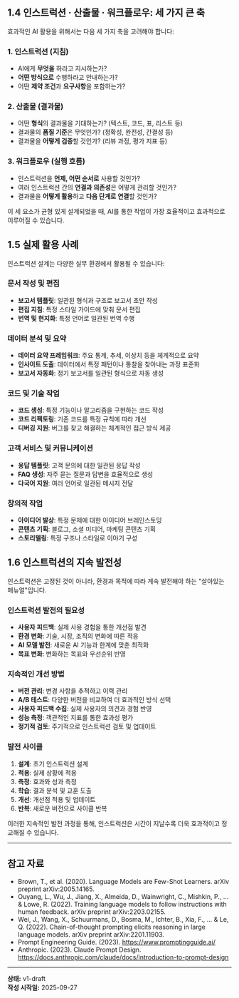 ## 1.4 인스트럭션 · 산출물 · 워크플로우: 세 가지 큰 축

효과적인 AI 활용을 위해서는 다음 세 가지 축을 고려해야 합니다:

### 1. 인스트럭션 (지침)
- AI에게 **무엇을** 하라고 지시하는가?
- **어떤 방식으로** 수행하라고 안내하는가?
- 어떤 **제약 조건**과 **요구사항**을 포함하는가?

### 2. 산출물 (결과물)
- 어떤 **형식**의 결과물을 기대하는가? (텍스트, 코드, 표, 리스트 등)
- 결과물의 **품질 기준**은 무엇인가? (정확성, 완전성, 간결성 등)
- 결과물을 **어떻게 검증**할 것인가? (리뷰 과정, 평가 지표 등)

### 3. 워크플로우 (실행 흐름)
- 인스트럭션을 **언제, 어떤 순서로** 사용할 것인가?
- 여러 인스트럭션 간의 **연결과 의존성**은 어떻게 관리할 것인가?
- 결과물을 **어떻게 활용**하고 **다음 단계로 연결**할 것인가?

이 세 요소가 균형 있게 설계되었을 때, AI를 통한 작업이 가장 효율적이고 효과적으로 이루어질 수 있습니다.

## 1.5 실제 활용 사례

인스트럭션 설계는 다양한 실무 환경에서 활용될 수 있습니다:

### 문서 작성 및 편집
- **보고서 템플릿**: 일관된 형식과 구조로 보고서 초안 작성
- **편집 지침**: 특정 스타일 가이드에 맞춰 문서 편집
- **번역 및 현지화**: 특정 언어로 일관된 번역 수행

### 데이터 분석 및 요약
- **데이터 요약 프레임워크**: 주요 통계, 추세, 이상치 등을 체계적으로 요약
- **인사이트 도출**: 데이터에서 특정 패턴이나 통찰을 찾아내는 과정 표준화
- **보고서 자동화**: 정기 보고서를 일관된 형식으로 자동 생성

### 코드 및 기술 작업
- **코드 생성**: 특정 기능이나 알고리즘을 구현하는 코드 작성
- **코드 리팩토링**: 기존 코드를 특정 규칙에 따라 개선
- **디버깅 지원**: 버그를 찾고 해결하는 체계적인 접근 방식 제공

### 고객 서비스 및 커뮤니케이션
- **응답 템플릿**: 고객 문의에 대한 일관된 응답 작성
- **FAQ 생성**: 자주 묻는 질문과 답변을 효율적으로 생성
- **다국어 지원**: 여러 언어로 일관된 메시지 전달

### 창의적 작업
- **아이디어 발상**: 특정 문제에 대한 아이디어 브레인스토밍
- **콘텐츠 기획**: 블로그, 소셜 미디어, 마케팅 콘텐츠 기획
- **스토리텔링**: 특정 구조나 스타일로 이야기 구성

## 1.6 인스트럭션의 지속 발전성

인스트럭션은 고정된 것이 아니라, 환경과 목적에 따라 계속 발전해야 하는 "살아있는 매뉴얼"입니다.

### 인스트럭션 발전의 필요성
- **사용자 피드백**: 실제 사용 경험을 통한 개선점 발견
- **환경 변화**: 기술, 시장, 조직의 변화에 따른 적응
- **AI 모델 발전**: 새로운 AI 기능과 한계에 맞춘 최적화
- **목표 변화**: 변화하는 목표와 우선순위 반영

### 지속적인 개선 방법
- **버전 관리**: 변경 사항을 추적하고 이력 관리
- **A/B 테스트**: 다양한 버전을 비교하여 더 효과적인 방식 선택
- **사용자 피드백 수집**: 실제 사용자의 의견과 경험 반영
- **성능 측정**: 객관적인 지표를 통한 효과성 평가
- **정기적 검토**: 주기적으로 인스트럭션 검토 및 업데이트

### 발전 사이클
1. **설계**: 초기 인스트럭션 설계
2. **적용**: 실제 상황에 적용
3. **측정**: 효과와 성과 측정
4. **학습**: 결과 분석 및 교훈 도출
5. **개선**: 개선점 적용 및 업데이트
6. **반복**: 새로운 버전으로 사이클 반복

이러한 지속적인 발전 과정을 통해, 인스트럭션은 시간이 지날수록 더욱 효과적이고 정교해질 수 있습니다.

---

## 참고 자료

- Brown, T., et al. (2020). Language Models are Few-Shot Learners. arXiv preprint arXiv:2005.14165.
- Ouyang, L., Wu, J., Jiang, X., Almeida, D., Wainwright, C., Mishkin, P., ... & Lowe, R. (2022). Training language models to follow instructions with human feedback. arXiv preprint arXiv:2203.02155.
- Wei, J., Wang, X., Schuurmans, D., Bosma, M., Ichter, B., Xia, F., ... & Le, Q. (2022). Chain-of-thought prompting elicits reasoning in large language models. arXiv preprint arXiv:2201.11903.
- Prompt Engineering Guide. (2023). https://www.promptingguide.ai/
- Anthropic. (2023). Claude Prompt Design. https://docs.anthropic.com/claude/docs/introduction-to-prompt-design

---

[^1]: Few-shot learning(퓨샷 러닝)은 AI에게 몇 가지 예시만 제공하여 패턴을 인식시키고 유사한 형식으로 새로운 문제를 해결하게 하는 학습 방법입니다. 대규모 언어 모델이 적은 수의 예시만으로도 새로운 작업을 수행할 수 있는 능력을 활용합니다.

**상태:** v1-draft  
**작성 시작일:** 2025-09-27